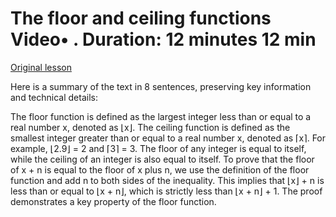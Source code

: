 # The floor and ceiling functions Video• . Duration: 12 minutes 12 min

[Original lesson](https://www.coursera.org/learn/uol-discrete-mathematics/lecture/NQl51/the-floor-and-ceiling-functions)

Here is a summary of the text in 8 sentences, preserving key information and technical details:

The floor function is defined as the largest integer less than or equal to a real number x, denoted as ⌊x⌋. The ceiling function is defined as the smallest integer greater than or equal to a real number x, denoted as ⌈x⌉. For example, ⌊2.9⌋ = 2 and ⌈3⌉ = 3. The floor of any integer is equal to itself, while the ceiling of an integer is also equal to itself. To prove that the floor of x + n is equal to the floor of x plus n, we use the definition of the floor function and add n to both sides of the inequality. This implies that ⌊x⌋ + n is less than or equal to ⌊x + n⌋, which is strictly less than ⌊x + n⌋ + 1. The proof demonstrates a key property of the floor function.

